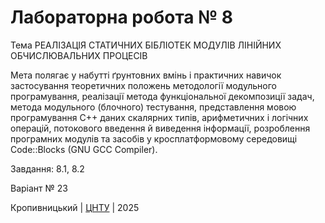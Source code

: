 ﻿# Лабораторна робота № 8

Тема РЕАЛІЗАЦІЯ СТАТИЧНИХ БІБЛІОТЕК МОДУЛІВ ЛІНІЙНИХ ОБЧИСЛЮВАЛЬНИХ ПРОЦЕСІВ 

Мета полягає у набутті ґрунтовних вмінь і практичних
навичок застосування теоретичних положень методології модульного
програмування, реалізації метода функціональної декомпозиції
задач, метода модульного (блочного) тестування, представлення
мовою програмування С++ даних скалярних типів, арифметичних і
логічних операцій, потокового введення й виведення інформації,
розроблення програмних модулів та засобів у кросплатформовому
середовищі Code::Blocks (GNU GCC Compiler).

Завдання: 8.1, 8.2

Варіант № 23


Кропивницький | <a href="http://www.kntu.kr.ua/">ЦНТУ</a> | 2025